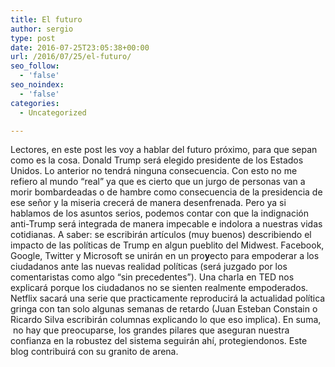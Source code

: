 ```yaml
---
title: El futuro
author: sergio
type: post
date: 2016-07-25T23:05:38+00:00
url: /2016/07/25/el-futuro/
seo_follow:
  - 'false'
seo_noindex:
  - 'false'
categories:
  - Uncategorized

---
```

Lectores, en este post les voy a hablar del futuro próximo, para que sepan como es la cosa. Donald Trump será elegido presidente de los Estados Unidos. Lo anterior no tendrá ninguna consecuencia. Con esto no me refiero al mundo &#8220;real&#8221; ya que es cierto que un jurgo de personas van a morir bombardeadas o de hambre como consecuencia de la presidencia de ese señor y la miseria crecerá de manera desenfrenada. Pero ya si hablamos de los asuntos serios, podemos contar con que la indignación anti-Trump será integrada de manera impecable e indolora a nuestras vidas cotidianas. A saber: se escribirán artículos (muy buenos) describiendo el impacto de las políticas de Trump en algun pueblito del Midwest. Facebook, Google, Twitter y Microsoft se unirán en un pro**y**ecto para empoderar a los ciudadanos ante las nuevas realidad políticas (será juzgado por los comentaristas como algo &#8220;sin precedentes&#8221;). Una charla en TED nos explicará porque los ciudadanos no se sienten realmente empoderados. Netflix sacará una serie que practicamente reproducirá la actualidad política gringa con tan solo algunas semanas de retardo (Juan Esteban Constain o Ricardo Silva escribirán columnas explicando lo que eso implica). En suma,  no hay que preocuparse, los grandes pilares que aseguran nuestra confianza en la robustez del sistema seguirán ahí, protegiendonos. Este blog contribuirá con su granito de arena.